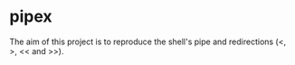 # pipex
The aim of this project is to reproduce the shell's pipe and redirections (&lt;, >, &lt;&lt; and >>).
